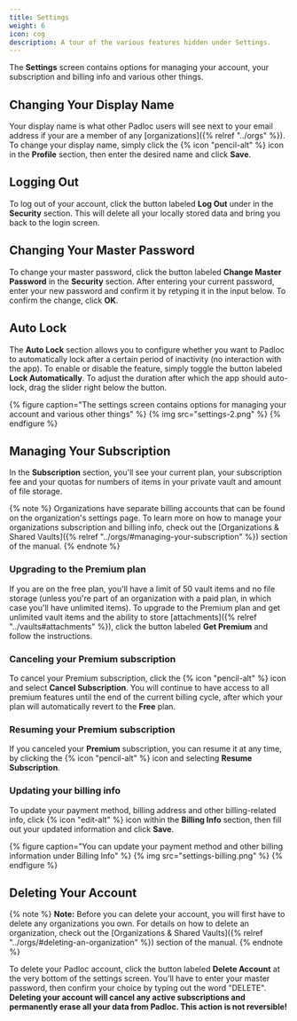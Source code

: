 ```yaml
---
title: Settings
weight: 6
icon: cog
description: A tour of the various features hidden under Settings.
---
```


The **Settings** screen contains options for managing your account, your
subscription and billing info and various other things.

## Changing Your Display Name

Your display name is what other Padloc users will see next to your email address
if your are a member of any [organizations]({% relref "../orgs" %}). To change
your display name, simply click the {% icon "pencil-alt" %} icon in the
**Profile** section, then enter the desired name and click **Save**.

## Logging Out

To log out of your account, click the button labeled **Log Out** under in the
**Security** section. This will delete all your locally stored data and bring
you back to the login screen.

## Changing Your Master Password

To change your master password, click the button labeled **Change Master
Password** in the **Security** section. After entering your current password,
enter your new password and confirm it by retyping it in the input below. To
confirm the change, click **OK**.

## Auto Lock

The **Auto Lock** section allows you to configure whether you want to Padloc to
automatically lock after a certain period of inactivity (no interaction with the
app). To enable or disable the feature, simply toggle the button labeled **Lock
Automatically**. To adjust the duration after which the app should auto-lock,
drag the slider right below the button.

{% figure caption="The settings screen contains options for managing your account and various other things" %}
{% img src="settings-2.png" %} {% endfigure %}

## Managing Your Subscription

In the **Subscription** section, you'll see your current plan, your subscription
fee and your quotas for numbers of items in your private vault and amount of
file storage.

{% note %} Organizations have separate billing accounts that can be found on the
organization's settings page. To learn more on how to manage your organizations
subscription and billing info, check out the [Organizations & Shared
Vaults]({% relref "../orgs/#managing-your-subscription" %}) section of the
manual. {% endnote %}

### Upgrading to the Premium plan

If you are on the free plan, you'll have a limit of 50 vault items and no file
storage (unless you're part of an organization with a paid plan, in which case
you'll have unlimited items). To upgrade to the Premium plan and get unlimited
vault items and the ability to store
[attachments]({% relref "../vaults#attachments" %}), click the button labeled
**Get Premium** and follow the instructions.

### Canceling your Premium subscription

To cancel your Premium subscription, click the {% icon "pencil-alt" %} icon and
select **Cancel Subscription**. You will continue to have access to all premium
features until the end of the current billing cycle, after which your plan will
automatically revert to the **Free** plan.

### Resuming your Premium subscription

If you canceled your **Premium** subscription, you can resume it at any time, by
clicking the {% icon "pencil-alt" %} icon and selecting **Resume Subscription**.

### Updating your billing info

To update your payment method, billing address and other billing-related info,
click {% icon "edit-alt" %} icon within the **Billing Info** section, then fill
out your updated information and click **Save**.

{% figure caption="You can update your payment method and other billing information under Billing Info" %}
{% img src="settings-billing.png" %} {% endfigure %}

## Deleting Your Account

{% note %} **Note:** Before you can delete your account, you will first have to
delete any organizations you own. For details on how to delete an organization,
check out the [Organizations & Shared
Vaults]({% relref "../orgs/#deleting-an-organization" %}) section of the manual.
{% endnote %}

To delete your Padloc account, click the button labeled **Delete Account** at
the very bottom of the settings screen. You'll have to enter your master
password, then confirm your choice by typing out the word "DELETE". **Deleting
your account will cancel any active subscriptions and permanently erase all your
data from Padloc. This action is not reversible!**

